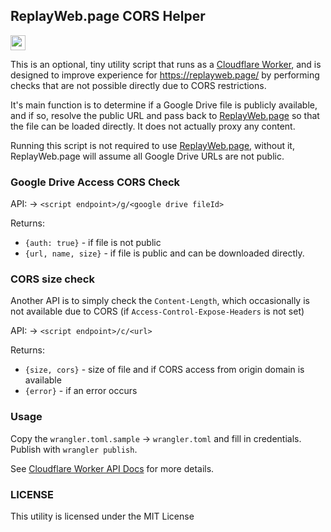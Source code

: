 ## ReplayWeb.page CORS Helper

<img src="https://replayweb.page/assets/logo.svg" width="24" height="24">

This is an optional, tiny utility script that runs as a [Cloudflare Worker](https://workers.cloudflare.com/), and is designed to improve experience for
https://replayweb.page/ by performing checks that are not possible directly due to CORS restrictions.

It's main function is to determine if a Google Drive file is publicly available, and if so, resolve the public
URL and pass back to [ReplayWeb.page](https://replayweb.page/) so that the file can be loaded directly.
It does not actually proxy any content.

Running this script is not required to use [ReplayWeb.page](https://replayweb.page/), without it,
ReplayWeb.page will assume all Google Drive URLs are not public.

### Google Drive Access CORS Check


API: -> `<script endpoint>/g/<google drive fileId>`

Returns:
  - `{auth: true}` - if file is not public
  - `{url, name, size}` - if file is public and can be downloaded directly.


### CORS size check

Another API is to simply check the `Content-Length`, which occasionally is not available due to CORS (if `Access-Control-Expose-Headers` is not set)

API: -> `<script endpoint>/c/<url>`

Returns:
  - `{size, cors}` - size of file and if CORS access from origin domain is available
  - `{error}` - if an error occurs


### Usage

Copy the `wrangler.toml.sample` -> `wrangler.toml` and fill in credentials.
Publish with `wrangler publish`.

See [Cloudflare Worker API Docs](https://developers.cloudflare.com/workers/tooling/wrangler) for more details.


### LICENSE

This utility is licensed under the MIT License

